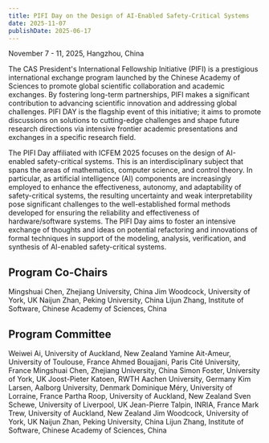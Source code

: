 ```yaml
---
title: PIFI Day on the Design of AI-Enabled Safety-Critical Systems
date: 2025-11-07
publishDate: 2025-06-17
---
```


November 7 - 11, 2025, Hangzhou, China


The CAS President's International Fellowship Initiative (PIFI) is a prestigious international exchange program launched by the Chinese Academy of Sciences to promote global scientific collaboration and academic exchanges. By fostering long-term partnerships, PIFI makes a significant contribution to advancing scientific innovation and addressing global challenges. PIFI DAY is the flagship event of this initiative; it aims to promote discussions on solutions to cutting-edge challenges and shape future research directions via intensive frontier academic presentations and exchanges in a specific research field.

The PIFI Day affiliated with ICFEM 2025 focuses on the design of AI-enabled safety-critical systems. This is an interdisciplinary subject that spans the areas of mathematics, computer science, and control theory. In particular, as artificial intelligence (AI) components are increasingly employed to enhance the effectiveness, autonomy, and adaptability of safety-critical systems, the resulting uncertainty and weak interpretability pose significant challenges to the well-established formal methods developed for ensuring the reliability and effectiveness of hardware/software systems. The PIFI Day aims to foster an intensive exchange of thoughts and ideas on potential refactoring and innovations of formal techniques in support of the modeling, analysis, verification, and synthesis of AI-enabled safety-critical systems.


## Program Co-Chairs

Mingshuai Chen, Zhejiang University, China
Jim Woodcock, University of York, UK
Naijun Zhan, Peking University, China
Lijun Zhang, Institute of Software, Chinese Academy of Sciences, China


## Program Committee

Weiwei Ai, University of Auckland, New Zealand
Yamine Ait-Ameur, University of Toulouse, France
Ahmed Bouajjani, Paris Cité University, France
Mingshuai Chen, Zhejiang University, China
Simon Foster, University of York, UK
Joost-Pieter Katoen, RWTH Aachen University, Germany
Kim Larsen, Aalborg University, Denmark
Dominique Méry, University of Lorraine, France
Partha Roop, University of Auckland, New Zealand
Sven Schewe, University of Liverpool, UK
Jean-Pierre Talpin, INRIA, France
Mark Trew, University of Auckland, New Zealand
Jim Woodcock, University of York, UK
Naijun Zhan, Peking University, China
Lijun Zhang, Institute of Software, Chinese Academy of Sciences, China